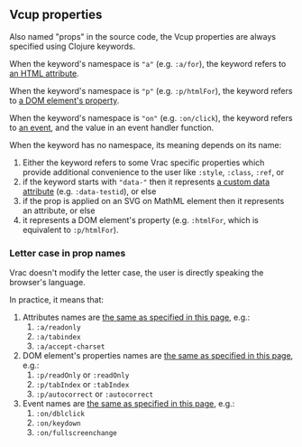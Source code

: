 ## Vcup properties

Also named "props" in the source code, the Vcup properties are always specified using Clojure keywords.

When the keyword's namespace is `"a"` (e.g. `:a/for`),
the keyword refers to [an HTML attribute](https://developer.mozilla.org/en-US/docs/Web/HTML/Reference/Attributes/for).

When the keyword's namespace is `"p"` (e.g. `:p/htmlFor`),
the keyword refers to [a DOM element's property](https://developer.mozilla.org/en-US/docs/Web/API/HTMLLabelElement/htmlFor).

When the keyword's namespace is `"on"` (e.g. `:on/click`),
the keyword refers to [an event](https://developer.mozilla.org/en-US/docs/Web/API/Element/click_event),
and the value in an event handler function.

When the keyword has no namespace, its meaning depends on its name:
1. Either the keyword refers to some Vrac specific properties which provide
   additional convenience to the user like `:style`, `:class`, `:ref`, or
2. if the keyword starts with `"data-"` then it represents
   [a custom data attribute](https://developer.mozilla.org/en-US/docs/Web/HTML/Reference/Global_attributes/data-*)
   (e.g. `:data-testid`), or else
3. if the prop is applied on an SVG on MathML element then it represents an attribute, or else
4. it represents a DOM element's property (e.g. `:htmlFor`, which is equivalent to `:p/htmlFor`).

### Letter case in prop names

Vrac doesn't modify the letter case, the user is directly speaking the browser's language.

In practice, it means that:
1. Attributes names are [the same as specified in this page](https://developer.mozilla.org/en-US/docs/Web/HTML/Reference/Attributes),
   e.g.:
   1. `:a/readonly`
   2. `:a/tabindex`
   3. `:a/accept-charset`
2. DOM element's properties names are [the same as specified in this page](https://developer.mozilla.org/en-US/docs/Web/API/HTMLInputElement#instance_properties),
   e.g.:
   1. `:p/readOnly` or `:readOnly`
   2. `:p/tabIndex` or `:tabIndex`
   3. `:p/autocorrect` or `:autocorrect`
3. Event names are [the same as specified in this page](https://developer.mozilla.org/en-US/docs/Web/API/Element#events),
   e.g.:
   1. `:on/dblclick`
   2. `:on/keydown`
   3. `:on/fullscreenchange`
